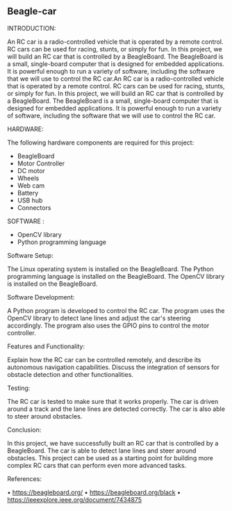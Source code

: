 ## Beagle-car

INTRODUCTION:

   An RC car is a radio-controlled vehicle that is operated by a remote control. RC cars can be used for racing, stunts, or simply for fun. In this project, we will build an RC car that is controlled by a BeagleBoard. The BeagleBoard is a small, single-board computer that is designed for embedded applications. It is powerful enough to run a variety of software, including the software that we will use to control the RC car.An RC car is a radio-controlled vehicle that is operated by a remote control. RC cars can be used for racing, stunts, or simply for fun. In this project, we will build an RC car that is controlled by a BeagleBoard. The BeagleBoard is a small, single-board computer that is designed for embedded applications. It is powerful enough to run a variety of software, including the software that we will use to control the RC car.

HARDWARE:

The following hardware components are required for this project:  
* BeagleBoard
* Motor Controller
* DC motor 
* Wheels
* Web cam
* Battery 
* USB hub
* Connectors

SOFTWARE :

* OpenCV library
* Python programming language

Software Setup:  

   The Linux operating system is installed on the BeagleBoard. The Python programming language is installed on the BeagleBoard. The OpenCV library is installed on the BeagleBoard.

Software Development:

   A Python program is developed to control the RC car. The program uses the OpenCV library to detect lane lines and adjust the car's steering accordingly. The program also uses the GPIO pins to control the motor controller.

Features and Functionality:

   Explain how the RC car can be controlled remotely, and describe its autonomous navigation capabilities. Discuss the integration of sensors for obstacle detection and other functionalities.

Testing:

   The RC car is tested to make sure that it works properly. The car is driven around a track and the lane lines are detected correctly. The car is also able to steer around obstacles.

Conclusion:

   In this project, we have successfully built an RC car that is controlled by a BeagleBoard. The car is able to detect lane lines and steer around obstacles. This project can be used as a starting point for building more complex RC cars that can perform even more advanced tasks.

 References:

•	https://beagleboard.org/
•	https://beagleboard.org/black
•	https://ieeexplore.ieee.org/document/7434875
